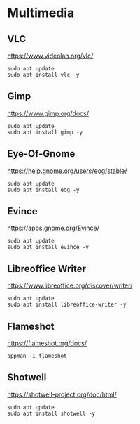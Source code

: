 # Multimedia

## VLC

https://www.videolan.org/vlc/

```shell:terminal
sudo apt update
sudo apt install vlc -y
```

## Gimp

https://www.gimp.org/docs/

```shell:terminal
sudo apt update
sudo apt install gimp -y
```

## Eye-Of-Gnome

https://help.gnome.org/users/eog/stable/

```shell:terminal
sudo apt update
sudo apt install eog -y
```

## Evince

https://apps.gnome.org/Evince/

```shell:terminal
sudo apt update
sudo apt install evince -y
```

## Libreoffice Writer

https://www.libreoffice.org/discover/writer/

```shell:terminal
sudo apt update
sudo apt install libreoffice-writer -y
```

## Flameshot

https://flameshot.org/docs/

```shell:terminal
appman -i flameshot
```

## Shotwell

https://shotwell-project.org/doc/html/

```shell:terminal
sudo apt update
sudo apt install shotwell -y
```
